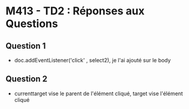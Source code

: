 # M413 - TD2 : Réponses aux Questions

## Question 1
- doc.addEventListener('click' , select2), je l'ai ajouté sur le body

## Question 2
- currenttarget vise le parent de l'élément cliqué, target vise l'élément cliqué